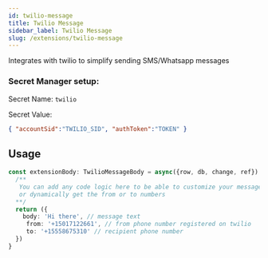 ```yaml
---
id: twilio-message
title: Twilio Message
sidebar_label: Twilio Message
slug: /extensions/twilio-message
---
```


Integrates with twilio to simplify sending SMS/Whatsapp messages

### Secret Manager setup:

Secret Name: ```twilio```

Secret Value: 
```json
{ "accountSid":"TWILIO_SID", "authToken":"TOKEN" }
```

## Usage


```typescript
const extensionBody: TwilioMessageBody = async({row, db, change, ref}) => {
  /**
   You can add any code logic here to be able to customize your message
   or dynamically get the from or to numbers
  **/
  return ({
    body: 'Hi there', // message text
     from: '+15017122661', // from phone number registered on twilio
     to: '+15558675310' // recipient phone number
  })
}
```